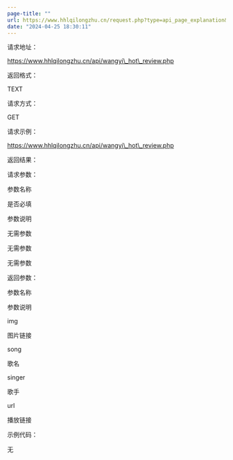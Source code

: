 ```yaml
---
page-title: ""
url: https://www.hhlqilongzhu.cn/request.php?type=api_page_explanation&data=1683547400
date: "2024-04-25 18:30:11"
---
```

请求地址：

https://www.hhlqilongzhu.cn/api/wangyi\_hot\_review.php

返回格式：

TEXT

请求方式：

GET

请求示例：

https://www.hhlqilongzhu.cn/api/wangyi\_hot\_review.php

返回结果：

请求参数：

参数名称

是否必填

参数说明

无需参数

无需参数

无需参数

返回参数：

参数名称

参数说明

img

图片链接

song

歌名

singer

歌手

url

播放链接

示例代码：

无